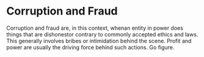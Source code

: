 # Corruption and Fraud

Corruption and fraud are, in this context, whenan entity in power does things that are dishonestor contrary to commonly accepted ethics and laws. This generally involves bribes or intimidation behind the scene. Profit and power are usually the driving force behind such actions. Go figure.
